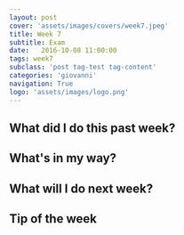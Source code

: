 ```yaml
---
layout: post
cover: 'assets/images/covers/week7.jpeg'
title: Week 7
subtitle: Exam
date:   2016-10-08 11:00:00
tags: week7
subclass: 'post tag-test tag-content'
categories: 'giovanni'
navigation: True
logo: 'assets/images/logo.png'
---
```


## What did I do this past week?

## What's in my way?

## What will I do next week?

## Tip of the week
